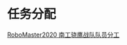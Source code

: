 # 任务分配

<a href = "https://docs.qq.com/sheet/DRFJFTE50ZERQZU5l?c=A1A0A0" target = "_blank">RoboMaster2020 南工骁鹰战队队员分工</a>

[^_^]: (date:2020-05-10)

